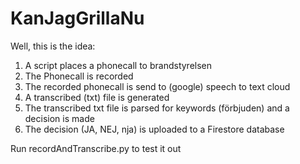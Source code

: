 # KanJagGrillaNu

Well, this is the idea:

1. A script places a phonecall to brandstyrelsen
2. The Phonecall is recorded
3. The recorded phonecall is send to (google) speech to text cloud
4. A transcribed (txt) file is generated
5. The transcribed txt file is parsed for keywords (förbjuden) and a decision is made
6. The decision (JA, NEJ, nja) is uploaded to a Firestore database

Run recordAndTranscribe.py to test it out